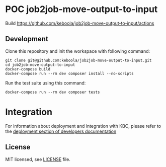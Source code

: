 # POC job2job-move-output-to-input

Build https://github.com/keboola/job2job-move-output-to-input/actions

## Development
 
Clone this repository and init the workspace with following command:

```
git clone git@github.com:keboola/job2job-move-output-to-input.git
cd job2job-move-output-to-input
docker-compose build
docker-compose run --rm dev composer install --no-scripts
```

Run the test suite using this command:

```
docker-compose run --rm dev composer tests
```
 
# Integration

For information about deployment and integration with KBC, please refer to the [deployment section of developers documentation](https://developers.keboola.com/extend/component/deployment/) 

## License

MIT licensed, see [LICENSE](./LICENSE) file.
